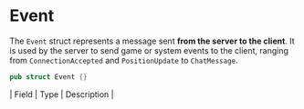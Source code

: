# Event

The `Event` struct represents a message sent **from the server to the client**.
It is used by the server to send game or system events to the client, ranging
from `ConnectionAccepted` and `PositionUpdate` to `ChatMessage`.

```rust
pub struct Event {}
```

| Field | Type | Description |
